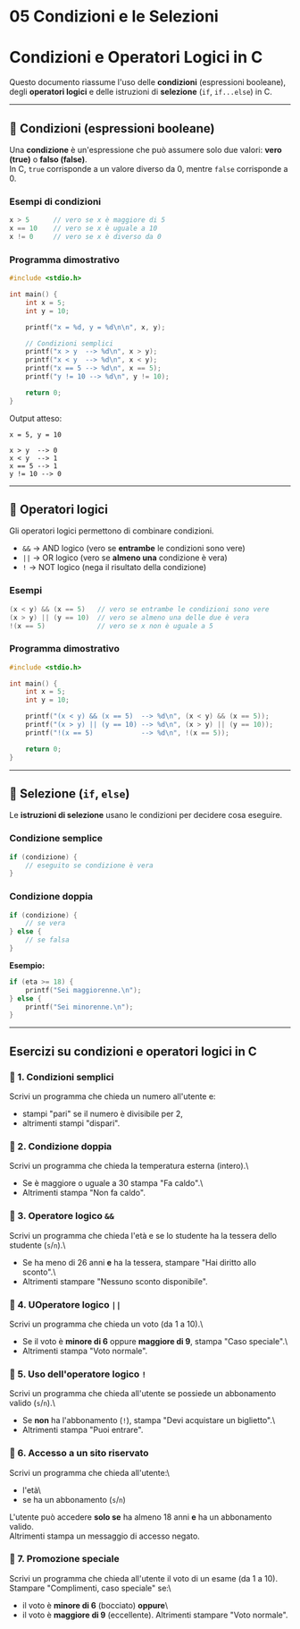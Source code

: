 # 05 Condizioni e le Selezioni

# Condizioni e Operatori Logici in C

Questo documento riassume l'uso delle **condizioni** (espressioni
booleane), degli **operatori logici** e delle istruzioni di
**selezione** (`if`, `if...else`) in C.

------------------------------------------------------------------------

## 🔹 Condizioni (espressioni booleane)

Una **condizione** è un'espressione che può assumere solo due valori:
**vero (true)** o **falso (false)**.\
In C, `true` corrisponde a un valore diverso da 0, mentre `false`
corrisponde a 0.

### Esempi di condizioni

``` c
x > 5      // vero se x è maggiore di 5
x == 10    // vero se x è uguale a 10
x != 0     // vero se x è diverso da 0
```

### Programma dimostrativo

``` c
#include <stdio.h>

int main() {
    int x = 5;
    int y = 10;

    printf("x = %d, y = %d\n\n", x, y);

    // Condizioni semplici
    printf("x > y  --> %d\n", x > y);
    printf("x < y  --> %d\n", x < y);
    printf("x == 5 --> %d\n", x == 5);
    printf("y != 10 --> %d\n", y != 10);

    return 0;
}
```

Output atteso:

    x = 5, y = 10

    x > y  --> 0
    x < y  --> 1
    x == 5 --> 1
    y != 10 --> 0

------------------------------------------------------------------------

## 🔹 Operatori logici

Gli operatori logici permettono di combinare condizioni.

-   `&&` → AND logico (vero se **entrambe** le condizioni sono vere)
-   `||` → OR logico (vero se **almeno una** condizione è vera)
-   `!` → NOT logico (nega il risultato della condizione)

### Esempi

``` c
(x < y) && (x == 5)   // vero se entrambe le condizioni sono vere
(x > y) || (y == 10)  // vero se almeno una delle due è vera
!(x == 5)             // vero se x non è uguale a 5
```

### Programma dimostrativo

``` c
#include <stdio.h>

int main() {
    int x = 5;
    int y = 10;

    printf("(x < y) && (x == 5)  --> %d\n", (x < y) && (x == 5));
    printf("(x > y) || (y == 10) --> %d\n", (x > y) || (y == 10));
    printf("!(x == 5)            --> %d\n", !(x == 5));

    return 0;
}
```

------------------------------------------------------------------------

## 🔹 Selezione (`if`, `else`)

Le **istruzioni di selezione** usano le condizioni per decidere cosa
eseguire.

### Condizione semplice

``` c
if (condizione) {
    // eseguito se condizione è vera
}
```

### Condizione doppia

``` c
if (condizione) {
    // se vera
} else {
    // se falsa
}
```

**Esempio:**

``` c
if (eta >= 18) {
    printf("Sei maggiorenne.\n");
} else {
    printf("Sei minorenne.\n");
}
```

------------------------------------------------------------------------

## Esercizi su condizioni e operatori logici in C


### 🔹 1. Condizioni semplici
Scrivi un programma che chieda un numero all'utente e:
- stampi "pari" se il numero è divisibile per 2,
- altrimenti stampi "dispari".

### 🔹 2. Condizione doppia
Scrivi un programma che chieda la temperatura esterna (intero).\
- Se è maggiore o uguale a 30 stampa "Fa caldo".\
- Altrimenti stampa "Non fa caldo".

### 🔹 3. Operatore logico `&&`
Scrivi un programma che chieda l'età e se lo studente ha la tessera
dello studente (`s`/`n`).\
- Se ha meno di 26 anni **e** ha la tessera, stampare "Hai diritto allo
sconto".\
- Altrimenti stampare "Nessuno sconto disponibile".

### 🔹 4. UOperatore logico `||`
Scrivi un programma che chieda un voto (da 1 a 10).\
- Se il voto è **minore di 6** oppure **maggiore di 9**, stampa "Caso
speciale".\
- Altrimenti stampa "Voto normale".

### 🔹 5. Uso dell'operatore logico `!`
Scrivi un programma che chieda all'utente se possiede un abbonamento
valido (`s`/`n`).\
- Se **non** ha l'abbonamento (`!`), stampa "Devi acquistare un
biglietto".\
- Altrimenti stampa "Puoi entrare".

### 🔹 6. Accesso a un sito riservato
Scrivi un programma che chieda all'utente:\
- l'età\
- se ha un abbonamento (`s`/`n`)

L'utente può accedere **solo se** ha almeno 18 anni **e** ha un
abbonamento valido.\
Altrimenti stampa un messaggio di accesso negato.

### 🔹 7. Promozione speciale
Scrivi un programma che chieda all'utente il voto di un esame (da 1 a
10).\
Stampare "Complimenti, caso speciale" se:\
- il voto è **minore di 6** (bocciato) **oppure**\
- il voto è **maggiore di 9** (eccellente).
Altrimenti stampare "Voto normale".
